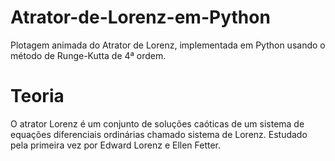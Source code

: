 # Atrator-de-Lorenz-em-Python
Plotagem animada do Atrator de Lorenz, implementada em Python usando o método de Runge-Kutta de 4ª ordem.

# Teoria
O atrator Lorenz é um conjunto de soluções caóticas de um sistema de equações diferenciais ordinárias chamado sistema de Lorenz. Estudado pela primeira vez por Edward Lorenz e Ellen Fetter.
